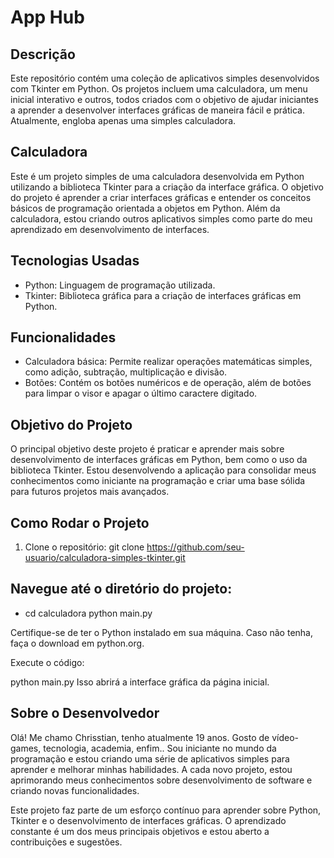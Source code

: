 # App Hub

## Descrição

Este repositório contém uma coleção de aplicativos simples desenvolvidos com Tkinter em Python. Os projetos incluem uma calculadora, um menu inicial interativo e outros, todos criados com o objetivo de ajudar iniciantes a aprender a desenvolver interfaces gráficas de maneira fácil e prática. Atualmente, engloba apenas uma simples calculadora. 

## Calculadora

Este é um projeto simples de uma calculadora desenvolvida em Python utilizando a biblioteca Tkinter para a criação da interface gráfica. O objetivo do projeto é aprender a criar interfaces gráficas e entender os conceitos básicos de programação orientada a objetos em Python. Além da calculadora, estou criando outros aplicativos simples como parte do meu aprendizado em desenvolvimento de interfaces.

## Tecnologias Usadas

- Python: Linguagem de programação utilizada.
- Tkinter: Biblioteca gráfica para a criação de interfaces gráficas em Python.

## Funcionalidades

- Calculadora básica: Permite realizar operações matemáticas simples, como adição, subtração, multiplicação e divisão.
- Botões: Contém os botões numéricos e de operação, além de botões para limpar o visor e apagar o último caractere digitado.

## Objetivo do Projeto

O principal objetivo deste projeto é praticar e aprender mais sobre desenvolvimento de interfaces gráficas em Python, bem como o uso da biblioteca Tkinter. Estou desenvolvendo a aplicação para consolidar meus conhecimentos como iniciante na programação e criar uma base sólida para futuros projetos mais avançados.

## Como Rodar o Projeto

1. Clone o repositório:
   git clone https://github.com/seu-usuario/calculadora-simples-tkinter.git

## Navegue até o diretório do projeto:

- cd calculadora
python main.py

Certifique-se de ter o Python instalado em sua máquina. Caso não tenha, faça o download em python.org.

Execute o código:

python main.py
Isso abrirá a interface gráfica da página inicial.

## Sobre o Desenvolvedor

 Olá! Me chamo Chrisstian, tenho atualmente 19 anos. Gosto de vídeo-games, tecnologia, academia, enfim.. Sou iniciante no mundo da programação e estou criando uma série de aplicativos simples para aprender e melhorar minhas habilidades. A cada novo projeto, estou aprimorando meus conhecimentos sobre desenvolvimento de software e criando novas funcionalidades.

Este projeto faz parte de um esforço contínuo para aprender sobre Python, Tkinter e o desenvolvimento de interfaces gráficas. O aprendizado constante é um dos meus principais objetivos e estou aberto a contribuições e sugestões.